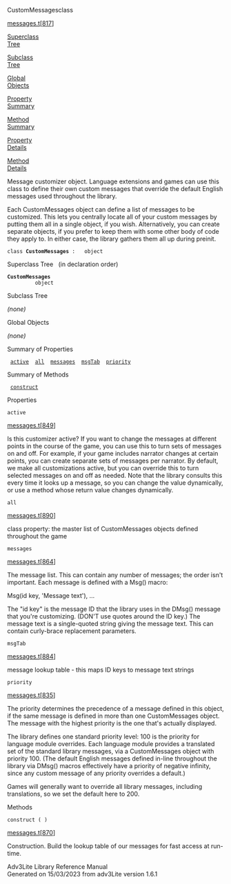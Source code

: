 <span class="title">CustomMessages</span><span class="type">class</span>

[messages.t](../file/messages.t.html)\[[817](../source/messages.t.html#817)\]

[Superclass  
Tree](#_SuperClassTree_)

[Subclass  
Tree](#_SubClassTree_)

[Global  
Objects](#_ObjectSummary_)

[Property  
Summary](#_PropSummary_)

[Method  
Summary](#_MethodSummary_)

[Property  
Details](#_Properties_)

[Method  
Details](#_Methods_)

<div class="fdesc">

Message customizer object. Language extensions and games can use this
class to define their own custom messages that override the default
English messages used throughout the library.

Each CustomMessages object can define a list of messages to be
customized. This lets you centrally locate all of your custom messages
by putting them all in a single object, if you wish. Alternatively, you
can create separate objects, if you prefer to keep them with some other
body of code they apply to. In either case, the library gathers them all
up during preinit.

`class `**`CustomMessages`**` :   object`

</div>

<span id="_SuperClassTree_"></span>

<div class="mjhd">

<span class="hdln">Superclass Tree</span>   (in declaration order)

</div>

**`CustomMessages`**  
`         object`  
<span id="_SubClassTree_"></span>

<div class="mjhd">

<span class="hdln">Subclass Tree</span>  

</div>

*(none)* <span id="_ObjectSummary_"></span>

<div class="mjhd">

<span class="hdln">Global Objects</span>  

</div>

*(none)* <span id="_PropSummary_"></span>

<div class="mjhd">

<span class="hdln">Summary of Properties</span>  

</div>

` `[`active`](#active)`  `[`all`](#all)`  `[`messages`](#messages)`  `[`msgTab`](#msgTab)`  `[`priority`](#priority)`  `

<span id="_MethodSummary_"></span>

<div class="mjhd">

<span class="hdln">Summary of Methods</span>  

</div>

` `[`construct`](#construct)`  `

<span id="_Properties_"></span>

<div class="mjhd">

<span class="hdln">Properties</span>  

</div>

<span id="active"></span>

`active`

[messages.t](../file/messages.t.html)\[[849](../source/messages.t.html#849)\]

<div class="desc">

Is this customizer active? If you want to change the messages at
different points in the course of the game, you can use this to turn
sets of messages on and off. For example, if your game includes narrator
changes at certain points, you can create separate sets of messages per
narrator. By default, we make all customizations active, but you can
override this to turn selected messages on and off as needed. Note that
the library consults this every time it looks up a message, so you can
change the value dynamically, or use a method whose return value changes
dynamically.

</div>

<span id="all"></span>

`all`

[messages.t](../file/messages.t.html)\[[890](../source/messages.t.html#890)\]

<div class="desc">

class property: the master list of CustomMessages objects defined
throughout the game

</div>

<span id="messages"></span>

`messages`

[messages.t](../file/messages.t.html)\[[864](../source/messages.t.html#864)\]

<div class="desc">

The message list. This can contain any number of messages; the order
isn't important. Each message is defined with a Msg() macro:

  
Msg(id key, 'Message text'), ...

The "id key" is the message ID that the library uses in the DMsg()
message that you're customizing. (DON'T use quotes around the ID key.)
The message text is a single-quoted string giving the message text. This
can contain curly-brace replacement parameters.

</div>

<span id="msgTab"></span>

`msgTab`

[messages.t](../file/messages.t.html)\[[884](../source/messages.t.html#884)\]

<div class="desc">

message lookup table - this maps ID keys to message text strings

</div>

<span id="priority"></span>

`priority`

[messages.t](../file/messages.t.html)\[[835](../source/messages.t.html#835)\]

<div class="desc">

The priority determines the precedence of a message defined in this
object, if the same message is defined in more than one CustomMessages
object. The message with the highest priority is the one that's actually
displayed.

The library defines one standard priority level: 100 is the priority for
language module overrides. Each language module provides a translated
set of the standard library messages, via a CustomMessages object with
priority 100. (The default English messages defined in-line throughout
the library via DMsg() macros effectively have a priority of negative
infinity, since any custom message of any priority overrides a default.)

Games will generally want to override all library messages, including
translations, so we set the default here to 200.

</div>

<span id="_Methods_"></span>

<div class="mjhd">

<span class="hdln">Methods</span>  

</div>

<span id="construct"></span>

`construct ( )`

[messages.t](../file/messages.t.html)\[[870](../source/messages.t.html#870)\]

<div class="desc">

Construction. Build the lookup table of our messages for fast access at
run-time.

</div>

<div class="ftr">

Adv3Lite Library Reference Manual  
Generated on 15/03/2023 from adv3Lite version 1.6.1

</div>
